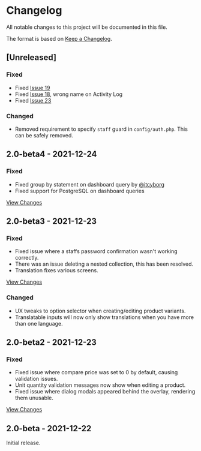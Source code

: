 # Changelog
All notable changes to this project will be documented in this file.

The format is based on [Keep a Changelog](https://keepachangelog.com/en/1.0.0/).

## [Unreleased]

### Fixed
- Fixed [Issue 19](https://github.com/getcandy/getcandy/issues/19)
- Fixed [Issue 18](https://github.com/getcandy/getcandy/issues/18), wrong name on Activity Log
- Fixed [Issue 23](https://github.com/getcandy/getcandy/issues/23)

### Changed
- Removed requirement to specify `staff` guard in `config/auth.php`. This can be safely removed.

## 2.0-beta4 - 2021-12-24
### Fixed
- Fixed group by statement on dashboard query by [@itcyborg](https://github.com/itcyborg)
- Fixed support for PostgreSQL on dashboard queries

[View Changes](https://github.com/getcandy/getcandy/compare/2.0-beta3...2.0-beta4)

## 2.0-beta3 - 2021-12-23
### Fixed
- Fixed issue where a staffs password confirmation wasn't working correctly.
- There was an issue deleting a nested collection, this has been resolved.
- Translation fixes various screens.

[View Changes](https://github.com/getcandy/getcandy/compare/2.0-beta2...2.0-beta3)

### Changed
- UX tweaks to option selector when creating/editing product variants.
- Translatable inputs will now only show translations when you have more than one language.

## 2.0-beta2 - 2021-12-23
### Fixed
- Fixed issue where compare price was set to 0 by default, causing validation issues.
- Unit quantity validation messages now show when editing a product.
- Fixed issue where dialog modals appeared behind the overlay, rendering them unusable.

[View Changes](https://github.com/getcandy/getcandy/compare/2.0-beta...2.0-beta2)

## 2.0-beta - 2021-12-22

Initial release.
